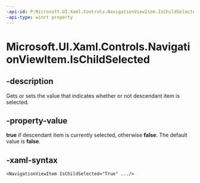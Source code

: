 ```yaml
---
-api-id: P:Microsoft.UI.Xaml.Controls.NavigationViewItem.IsChildSelected
-api-type: winrt property
---
```


# Microsoft.UI.Xaml.Controls.NavigationViewItem.IsChildSelected

<!--
public bool IsChildSelected { get; set; }
-->

## -description

Gets or sets the value that indicates whether or not descendant item is selected.

## -property-value

**true** if descendant item is currently selected, otherwise **false**. The default value is **false**.

## -xaml-syntax

```xaml
<NavigationViewItem IsChildSelected="True" .../>

```



